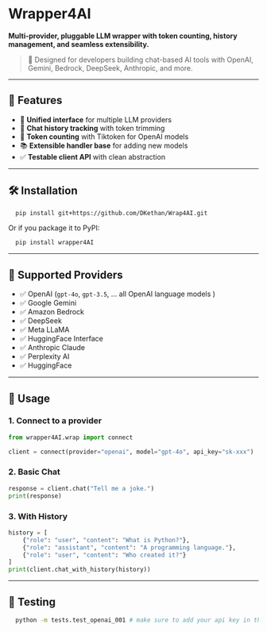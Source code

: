 # Wrapper4AI

**Multi-provider, pluggable LLM wrapper with token counting, history management, and seamless extensibility.**

> 🔧 Designed for developers building chat-based AI tools with OpenAI, Gemini, Bedrock, DeepSeek, Anthropic, and more.

---

## 🚀 Features

- 🔌 **Unified interface** for multiple LLM providers
- 💬 **Chat history tracking** with token trimming
- 🔢 **Token counting** with Tiktoken for OpenAI models
- 📚 **Extensible handler base** for adding new models
- ✅ **Testable client API** with clean abstraction

---

## 🛠️ Installation

```bash
  pip install git+https://github.com/DKethan/Wrap4AI.git
```

Or if you package it to PyPI:

```bash
  pip install wrapper4AI
```

---

## 🧩 Supported Providers

- ✅ OpenAI (`gpt-4o`, `gpt-3.5`, ... all OpenAI language models )
- ✅ Google Gemini 
- ✅ Amazon Bedrock 
- ✅ DeepSeek 
- ✅ Meta LLaMA 
- ✅ HuggingFace Interface
- ✅ Anthropic Claude 
- ✅ Perplexity AI 
- ✅ HuggingFace

---

## 🔧 Usage

### 1. Connect to a provider

```python
from wrapper4AI.wrap import connect

client = connect(provider="openai", model="gpt-4o", api_key="sk-xxx")
```

### 2. Basic Chat

```python
response = client.chat("Tell me a joke.")
print(response)
```

### 3. With History

```python
history = [
    {"role": "user", "content": "What is Python?"},
    {"role": "assistant", "content": "A programming language."},
    {"role": "user", "content": "Who created it?"}
]
print(client.chat_with_history(history))
```


---

## 🧪 Testing

```bash
  python -m tests.test_openai_001 # make sure to add your api key in the test file
```
